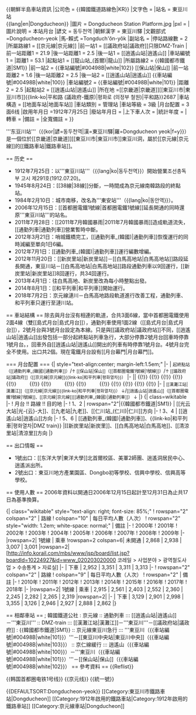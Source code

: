 {{朝鮮半島車站資訊
|公司色 = {{韓國鐵道路線色|KR}}
|文字色 = 
|站名 = 東豆川站<br />{{lang|en|Dongducheon}}
|圖片 = Dongducheon Station Platform.jpg
|pxl = 
|圖片說明 = 本站月台
|諺文 = 동두천역
|朝鮮漢字 = 東豆川驛
|文觀部式 =Dongducheon-yeok
|馬-賴式 =Tongduch'ŏn-yŏk
|副站名 = 
|停站路線數 = 2
|所屬路線1 = [[京元線|京元線]]
|前一站1 = [[議政府站|議政府]]<ref>只限DMZ-Train</ref>
|前一站距離1 = 21.9
|後一站距離1 = 2.5
|後一站1 = [[逍遙山站|逍遙山]]
|車站編號1 = 
|距離1 = 53.1
|起點站1 = [[龍山站_(首爾)|龍山]]
|所屬路線2 = {{韓國都市鐵道|SM1}}
|前一站2 = {{車站編號|#00498B|white|102}} [[保山站|保山]]
|前一站距離2 = 1.6
|後一站距離2 = 2.5
|後一站2 = [[逍遙山站|逍遙山]] {{車站編號|#00498B|white|100}}
|車站編號2 = {{車站編號|#00498B|white|101}}
|距離2 = 2.5
|起點站2 = [[逍遙山站|逍遙山]]
|所在地 =[[京畿道|京畿道]][[東豆川市|東豆川市]]{{link-ko|平和路 (議政府-鐵原)|평화로 (의정부 철원)|平和路}}2687
|車站構造 = [[地面车站|地面车站]]
|車站類別 = 管理站
|車站等級 = 3級
|月台配置 = 3面6线
|啟用年月日 =1912年7月25日
|廢站年月日 = 
|上下車人次 = 
|統計年度 = 
|轉車 = 
|備註 = 
|全寬備註 = 
}}

'''东豆川站'''（{{kor|諺=동두천역|漢=東豆川驛|羅=Dongducheon yeok|f=y}}）是一個位於[[京畿道|京畿道]][[東豆川市|東豆川市]]東豆川洞，屬於[[京元線|京元線]]的[[鐵路車站|鐵路車站]]。

== 历史 ==
* 1912年7月25日：以'''東豆川站'''（{{lang|ko|동두천역}}）開始營業<ref>조선총독부 고시 제291호(1912.07.20)</ref>。
* 1945年8月24日：[[38線|38線]]分斷，一時間成為京元線南韓路段的終點站。
* 1984年2月10日：城市南移，改名為'''東安站'''（{{lang|ko|동안역}}）。
* 2006年12月15日：[[首都圈電鐵1號線|首都圈電鐵1號線]]延長開通的同時還原'''東豆川站'''的站名。
* 2011年7月28日：[[2011年7月韓國暴雨|2011年7月韓國暴雨]]造成軌道流失，[[通勤列車|通勤列車]]營業暫時中斷。
* 2012年3月21日：哨城鐵橋完工，[[通勤列車_(韓國)|通勤列車]]恢復運行的同時減編至單向1日6編。
* 2012年7月1日：[[通勤列車_(韓國)|通勤列車]]運行編數增編。
* 2012年11月20日：[[新炭里站|新炭里站]]－[[白馬高地站|白馬高地站]]路段延長開通，東豆川站－[[白馬高地站|白馬高地站]]路段通勤列車以9回運行，[[新炭里站|新炭里站]]8回運行，共34回運行。
* 2013年4月1日：往白馬高地、新炭里改為每小時整點出發。
* 2014年8月1日：[[和平列車|和平列車]]開始運行。
* 2018年7月2日：京元線漣川－白馬高地路段軌道進行改善工程，通勤列車、和平列車只運行至漣川站。

== 車站結構 ==
除去與月台沒有相連的軌道，合共3面6線，當中首都圈電鐵使用2面4線（雙[[島式月台|島式月台]]），通勤列車使用1面2線（[[島式月台|島式月台]]），2號月台與3號月台設定為本線。只是與[[議政府站|議政府站]]不同，[[逍遙山站|逍遙山]]出發包括一部分起終點站列車急行，大部分停靠2號月台<ref>回車時停靠1號月台。</ref>，回車外自[[逍遙山站|逍遙山]]開出的列車有時停靠1號月台。4號月台完全不使用。出口共2個。現在電鐵月台設有[[月台幕門|月台幕門]]。

=== 月台配置 ===
{| style="text-align:center; margin-left:1.5em;"
|-
| <small>起終點站（[[通勤列車_(韓國)|通勤列車]]）</small>/<small>↑ [[保山站|保山]]（[[首都圈電鐵1號線|1號線]]）</small>/<small>↑ [[議政府站|議政府]]（[[京元線|京元線]]{{link-ko|和平列車|평화열차}}）</small>
|-
|| {{!}} {{!}} {{!}} {{!}} {{!}} <span style="color:white;background-color:{{韓國鐵道路線色|SM|1}};">１２</span> {{!}} {{!}} <span style="color:white;background-color:{{韓國鐵道路線色|SM|1}};">３４</span> {{!}} {{!}} <span style="color:white;background-color:{{韓國鐵道路線色|KR}};">５６</span> {{!}} {{!}} {{!}} {{!}} {{!}}
|-
| <small>[[漢灘江站|漢灘江]]（[[京元線|京元線]]{{link-ko|和平列車|평화열차}}） ↓</small>/<small>[[逍遙山站|逍遙山]]（[[首都圈電鐵1號線|1號線]]、[[京元線|京元線]][[通勤列車_(韓國)|通勤列車]]） ↓</small>
|}
{| class=wikitable
|-
! 月台 !! 路線 !! 目的地
|-
! 1、2
| rowspan="2"|{{韓國都市鐵道|SM1}}
| [[光云大站|光-{云}-大]]、[[九老站|九老]]、[[仁川站_(仁川)|仁川]]方向
|-
! 3、4
| [[逍遙山站|逍遙山]]方向
|-
! 5、6
| [[通勤列車_(韓國)|通勤列車]]、{{link-ko|和平列車|평화열차|DMZ train}}
|[[新炭里站|新炭里]]、[[白馬高地站|白馬高地]]、[[清涼里站|清涼里]]方向
|}

== 出口情報 ==
* 1號出口：[[东洋大学|東洋大學]]北首爾校區、美軍2師團、逍遙洞居民中心、逍遙派出所。
* 2號出口：東豆川地方產業園區、Dongbo初等學校、信興中學校、信興高等學校。

== 使用人數 ==
2006年資料以開通日2006年12月15日起計至12月31日為止共17日為基準換算。

{| class="wikitable" style="text-align: right; font-size: 85%;"
! rowspan="2" colspan="2" | 路線
! colspan="10" | 每日平均人數（人次）
! rowspan="2" style="width: 1.2em; white-space: normal;" | 備註
|-
! 2000年
! 2001年
! 2002年
! 2003年
! 2004年
! 2005年
! 2006年
! 2007年
! 2008年
! 2009年
|-
|rowspan=2| 1號線
| 乘車
!rowspan=2 colspan=6| 未開通
| 2,868
| 2,938
| 3,007
| 3,001
|rowspan=2| <ref name=sdg>[http://info.korail.com/mbs/www/jsp/board/list.jsp?boardId=10224927&id=www_020203020000 코레일 > 사업분야 > 광역철도사업 > 수송통계 > 자료실]</ref>
|-
| 下車
| 2,952
| 3,351
| 3,311
| 3,313
|-
! rowspan="2" colspan="2" | 路線
! colspan="9" | 每日平均人數（人次）
! rowspan="2" <!-- style="width: 1.2em; white-space: normal;"--> | 備註
|-
! 2010年
! 2011年
! 2012年
! 2013年
! 2014年
! 2015年
! 2016年
! 2017年
! 2018年
|-
|rowspan=2| 1號線
| 乘車
| 2,915
| 2,561
| 2,403
| 2,552
| 2,360
| 2,245
| 2,282
| 2,265
| 2,319
|rowspan=2| <ref name=sdg />
|-
| 下車
| 3,129
| 2,901
| 2,998
| 3,355
| 3,126
| 2,946
| 2,927
| 2,888
| 2,862
|}


== 相鄰車站 ==
; 韓國鐵道公社
: 京元線
:: 通勤列車
::: [[逍遙山站|逍遙山]]－'''東豆川'''
:: DMZ-train
::: [[漢灘江站|漢灘江]]－'''東豆川'''－[[議政府站|議政府]]
: {{韓國都市鐵道|SM1}}
:: 京元線東豆川急行
::: '''東豆川（{{車站編號|#00498B|white|101}}）'''－[[東豆川中央站|東豆川中央]]（{{車站編號|#00498B|white|103}}）
:: 京仁線緩行
::: 逍遙山（{{車站編號|#00498B|white|100}}）－'''東豆川（{{車站編號|#00498B|white|101}}）'''－[[保山站|保山]]（{{車站編號|#00498B|white|102}}）
== 參考資料 ==
{{Reflist}}

{{韩国首都圈电铁1号线}}
{{京元线}}
{{統一號}}

{{DEFAULTSORT:Dongducheon-yeok}}
[[Category:東豆川市鐵路車站|Dongducheon]]
[[Category:1912年啟用的鐵路車站|Category:1912年啟用的鐵路車站]]
[[Category:京元線車站|Dongducheon]]